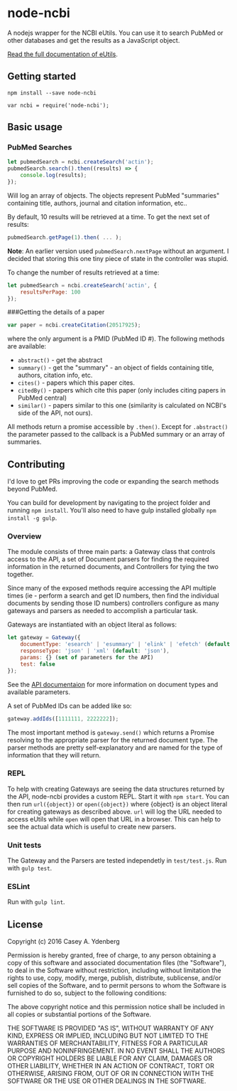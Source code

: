 # node-ncbi

A nodejs wrapper for the NCBI eUtils. You can use it to search PubMed or other databases and get the results as a JavaScript object.

[Read the full documentation of eUtils](http://www.ncbi.nlm.nih.gov/books/NBK25500/).

## Getting started

`npm install --save node-ncbi`

`var ncbi = require('node-ncbi');`

## Basic usage

### PubMed Searches

```js
let pubmedSearch = ncbi.createSearch('actin');
pubmedSearch.search().then((results) => {
    console.log(results);
});
```

Will log an array of objects. The objects represent PubMed "summaries" containing title, authors, journal and citation information, etc..

By default, 10 results will be retrieved at a time. To get the next set of results:

```js
pubmedSearch.getPage(1).then( ... );
```

**Note**: An earlier version used `pubmedSearch.nextPage` without an argument. I decided that storing this one tiny piece of state in the controller was stupid.

To change the number of results retrieved at a time:

```js
let pubmedSearch = ncbi.createSearch('actin', {
    resultsPerPage: 100
});
```

###Getting the details of a paper

```js
var paper = ncbi.createCitation(20517925);
```

where the only argument is a PMID (PubMed ID #).
The following methods are available:

- `abstract()` - get the abstract
- `summary()` - get the "summary" - an object of fields containing title, authors, citation info, etc.
- `cites()`  - papers which this paper cites.
- `citedBy()` - papers which cite this paper (only includes citing papers in PubMed central)
- `similar()` - papers similar to this one (similarity is calculated on NCBI's side of the API, not ours).

All methods return a promise accessible by `.then()`. Except for `.abstract()` the parameter passed to the callback is a PubMed summary or an array of summaries.

## Contributing

I'd love to get PRs improving the code or expanding the search methods beyond PubMed.

You can build for development by navigating to the project folder and running `npm install`. You'll also need to have gulp installed globally `npm install -g gulp`.

### Overview

The module consists of three main parts: a Gateway class that controls access to the API, a set of Document parsers for finding the required information in the returned documents, and Controllers for tying the two together.

Since many of the exposed methods require accessing the API multiple times (ie - perform a search and get ID numbers, then find the individual documents by sending those ID numbers) controllers configure as many gateways and parsers as needed to accomplish a particular task.

Gateways are instantiated with an object literal as follows:

```js
let gateway = Gateway({
    documentType: 'esearch' | 'esummary' | 'elink' | 'efetch' (default: 'esearch'),
    responseType: 'json' | 'xml' (default: 'json'),
    params: {} (set of parameters for the API)
    test: false
});
```

See the [API documentaion](http://www.ncbi.nlm.nih.gov/books/NBK25500/) for more information on document types and available parameters.

A set of PubMed IDs can be added like so:

```js
gateway.addIds([1111111, 2222222]);
```

The most important method is `gateway.send()` which returns a Promise resolving to the appropriate parser for the returned document type. The parser methods are pretty self-explanatory and are named for the type of information that they will return.

### REPL

To help with creating Gateways are seeing the data structures returned by the API, node-ncbi provides a custom REPL. Start it with `npm start`. You can then run `url({object})` or `open({object})` where {object} is an object literal for creating gateways as described above. `url` will log the URL needed to access eUtils while `open` will open that URL in a browser. This can help to see the actual data which is useful to create new parsers.

### Unit tests

The Gateway and the Parsers are tested independetly in `test/test.js`. Run with `gulp test`.

### ESLint

Run with `gulp lint`.


## License

Copyright (c) 2016 Casey A. Ydenberg

Permission is hereby granted, free of charge, to any person obtaining a copy
of this software and associated documentation files (the "Software"), to deal
in the Software without restriction, including without limitation the rights
to use, copy, modify, merge, publish, distribute, sublicense, and/or sell
copies of the Software, and to permit persons to whom the Software is
furnished to do so, subject to the following conditions:

The above copyright notice and this permission notice shall be included in
all copies or substantial portions of the Software.

THE SOFTWARE IS PROVIDED "AS IS", WITHOUT WARRANTY OF ANY KIND, EXPRESS OR
IMPLIED, INCLUDING BUT NOT LIMITED TO THE WARRANTIES OF MERCHANTABILITY,
FITNESS FOR A PARTICULAR PURPOSE AND NONINFRINGEMENT.  IN NO EVENT SHALL THE
AUTHORS OR COPYRIGHT HOLDERS BE LIABLE FOR ANY CLAIM, DAMAGES OR OTHER
LIABILITY, WHETHER IN AN ACTION OF CONTRACT, TORT OR OTHERWISE, ARISING FROM,
OUT OF OR IN CONNECTION WITH THE SOFTWARE OR THE USE OR OTHER DEALINGS IN
THE SOFTWARE.

